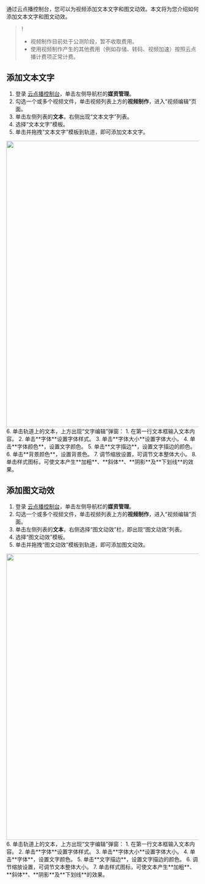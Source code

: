 
通过云点播控制台，您可以为视频添加文本文字和图文动效。本文将为您介绍如何添加文本文字和图文动效。
>!
>- 视频制作目前处于公测阶段，暂不收取费用。
>- 使用视频制作产生的其他费用（例如存储、转码、视频加速）按照云点播计费项正常计费。

## 添加文本文字
1. 登录 [云点播控制台](https://console.cloud.tencent.com/vod)，单击左侧导航栏的**媒资管理**。
2. 勾选一个或多个视频文件，单击视频列表上方的**视频制作**，进入“视频编辑”页面。
3. 单击左侧列表的**文本**，右侧出现“文本文字”列表。
4. 选择“文本文字”模板。
5. 单击并拖拽“文本文字”模板到轨道，即可添加文本文字。
<img src="https://main.qcloudimg.com/raw/f112fe92aa47823be521c8adde7e0ccd.png" width="750">
6. 单击轨道上的文本，上方出现“文字编辑”弹窗：
	1. 在第一行文本框输入文本内容。
	2. 单击**字体**设置字体样式。
	3. 单击**字体大小**设置字体大小。
	4. 单击**字体颜色**，设置文字颜色。
	5. 单击**文字描边**，设置文字描边的颜色。
	6. 单击**背景颜色**，设置背景色。
	7. 调节缩放设置，可调节文本整体大小。
	8. 单击样式图标，可使文本产生**加粗**、**斜体**、**阴影**及**下划线**的效果。


## 添加图文动效
1. 登录 [云点播控制台](https://console.cloud.tencent.com/vod)，单击左侧导航栏的**媒资管理**。
2. 勾选一个或多个视频文件，单击视频列表上方的**视频制作**，进入“视频编辑”页面。
3. 单击左侧列表的**文本**，右侧选择“图文动效”栏，即出现“图文动效”列表。
4. 选择“图文动效”模板。
5. 单击并拖拽“图文动效”模板到轨道，即可添加图文动效。
<img src="https://main.qcloudimg.com/raw/16ee9039890e640b3529e26274611644.png" width="750">
6. 单击轨道上的文本，上方出现“文字编辑”弹窗：
	1. 在第一行文本框输入文本内容。
	2. 单击**字体**设置字体样式。
	3. 单击**字体大小**设置字体大小。
	4. 单击**字体**，设置文字颜色。
	5. 单击**文字描边**，设置文字描边的颜色。
	6. 调节缩放设置，可调节文本整体大小。
	7. 单击样式图标，可使文本产生**加粗**、**斜体**、**阴影**及**下划线**的效果。



